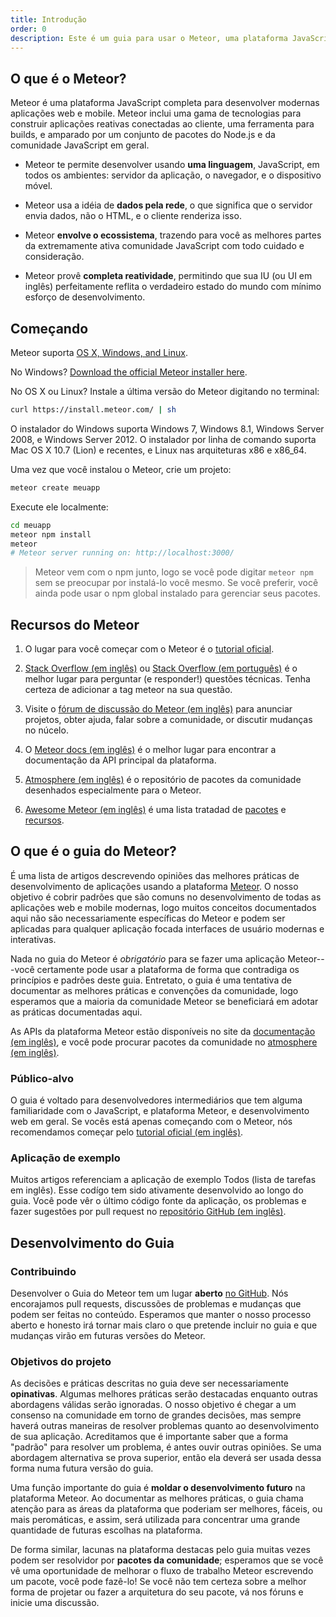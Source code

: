 ```yaml
---
title: Introdução
order: 0
description: Este é um guia para usar o Meteor, uma plataforma JavaScript completa para desenvolver modernas aplicações web e mobile.
---
```


<!--  XXX: note that this content is somewhat duplicated on the docs, and should be updated in parallel -->
<h2 id="what-is-meteor">O que é o Meteor?</h2>

Meteor é uma plataforma JavaScript completa para desenvolver modernas aplicações web e mobile. Meteor inclui uma gama de tecnologias para construir aplicações reativas conectadas ao cliente, uma ferramenta para builds, e amparado por um conjunto de pacotes do Node.js e da comunidade JavaScript em geral.

- Meteor te permite desenvolver usando **uma linguagem**, JavaScript, em todos os ambientes: servidor da aplicação, o navegador, e o dispositivo móvel.

- Meteor usa a idéia de **dados pela rede**, o que significa que o servidor envia dados, não o HTML, e o cliente renderiza isso.

- Meteor **envolve o ecossistema**, trazendo para você as melhores partes da extremamente ativa comunidade JavaScript com todo cuidado e consideração.

- Meteor provê **completa reatividade**, permitindo que sua IU (ou UI em inglês) perfeitamente reflita o verdadeiro estado do mundo com mínimo esforço de desenvolvimento.

<h2 id="quickstart">Começando</h2>

Meteor suporta [OS X, Windows, and Linux](https://www.meteor.com/install).

No Windows?  [Download the official Meteor installer here](https://install.meteor.com/windows).

No OS X ou Linux? Instale a última versão do Meteor digitando no terminal:

```bash
curl https://install.meteor.com/ | sh
```

O instalador do Windows suporta Windows 7, Windows 8.1, Windows Server
2008, e Windows Server 2012.  O instalador por linha de comando suporta Mac OS X
10.7 (Lion) e recentes, e Linux nas arquiteturas x86 e x86_64.

Uma vez que você instalou o Meteor, crie um projeto:

```bash
meteor create meuapp
```

Execute ele localmente:

```bash
cd meuapp
meteor npm install
meteor
# Meteor server running on: http://localhost:3000/
```

> Meteor vem com o npm junto, logo se você pode digitar `meteor npm` sem se preocupar por instalá-lo você mesmo. Se você preferir, você ainda pode usar o npm global instalado para gerenciar seus pacotes.

<h2 id="learning-more">Recursos do Meteor</h2>

1. O lugar para você começar com o Meteor é o [tutorial oficial](https://www.meteor.com/tutorials/blaze/creating-an-app).

2. [Stack Overflow (em inglês)](http://stackoverflow.com/questions/tagged/meteor) ou [Stack Overflow (em português)](http://pt.stackoverflow.com/questions/tagged/meteor) é o melhor lugar para perguntar (e responder!) questões técnicas. Tenha certeza de adicionar a tag meteor na sua questão.

3. Visite o [fórum de discussão do Meteor (em inglês)](https://forums.meteor.com) para anunciar projetos, obter ajuda, falar sobre a comunidade, or discutir mudanças no núcelo.

4. O [Meteor docs (em inglês)](https://docs.meteor.com) é o melhor lugar para encontrar a documentação da API principal da plataforma.

5. [Atmosphere (em inglês)](https://atmospherejs.com) é o repositório de pacotes da comunidade desenhados especialmente para o Meteor.

6. [Awesome Meteor (em inglês)](https://github.com/Urigo/awesome-meteor) é uma lista tratadad de [pacotes](https://github.com/Urigo/awesome-meteor#getting-started) e [recursos](https://github.com/Urigo/awesome-meteor#resources).

<h2 id="what-is-it">O que é o guia do Meteor?</h2>

É uma lista de artigos descrevendo opiniões das melhores práticas de desenvolvimento de aplicações usando a plataforma [Meteor](https://meteor.com). O nosso objetivo é cobrir padrões que são comuns no desenvolvimento de todas as aplicações web e mobile modernas, logo muitos conceitos documentados aqui não são necessariamente específicas do Meteor e podem ser aplicadas para qualquer aplicação focada interfaces de usuário modernas e interativas.

Nada no guia do Meteor é *obrigatório* para se fazer uma aplicação Meteor---você certamente pode usar a plataforma de forma que contradiga os princípios e padrões deste guia. Entretato, o guia é uma tentativa de documentar as melhores práticas e convenções da comunidade, logo esperamos que a maioria da comunidade Meteor se beneficiará em adotar as práticas documentadas aqui.

As APIs da plataforma Meteor estão disponíveis no site da [documentação (em inglês)](https://docs.meteor.com), e você pode procurar pacotes da comunidade no [atmosphere (em inglês)](https://atmospherejs.com).

<h3 id="audience">Público-alvo</h3>

O guia é voltado para desenvolvedores intermediários que tem alguma familiaridade com o JavaScript, e plataforma Meteor, e desenvolvimento web em geral. Se vocês está apenas começando com o Meteor, nós recomendamos começar pelo [tutorial oficial (em inglês)](https://www.meteor.com/tutorials/blaze/creating-an-app).

<h3 id="example-app">Aplicação de exemplo</h3>

Muitos artigos referenciam a aplicação de exemplo Todos (lista de tarefas em inglês). Esse codígo tem sido ativamente desenvolvido ao longo do guia. Você pode vêr o último código fonte da aplicação, os problemas e fazer sugestões por pull request no [repositório GitHub (em inglês)](https://github.com/meteor/todos).

<h2 id="guide-concepts">Desenvolvimento do Guia</h2>

<h3 id="contributing">Contribuindo</h3>

Desenvolver o Guia do Meteor tem um lugar **aberto** [no GitHub](https://github.com/meteor/guide). Nós encorajamos pull requests, discussões de problemas e mudanças que podem ser feitas no conteúdo. Esperamos que manter o nosso processo aberto e honesto irá tornar mais claro o que pretende incluir no guia e que mudanças virão em futuras versões do Meteor.

<h3 id="goals">Objetivos do projeto</h3>

As decisões e práticas descritas no guia deve ser necessariamente **opinativas**. Algumas melhores práticas serão destacadas enquanto outras abordagens válidas serão ignoradas. O nosso objetivo é chegar a um consenso na comunidade em torno de grandes decisões, mas sempre haverá outras maneiras de resolver problemas quanto ao desenvolvimento de sua aplicação. Acreditamos que é importante saber que a forma "padrão" para resolver um problema, é antes ouvir outras opiniões. Se uma abordagem alternativa se prova superior, então ela deverá ser usada dessa forma numa futura versão do guia.

Uma função importante do guia é **moldar o desenvolvimento futuro** na plataforma Meteor. Ao documentar as melhores práticas, o guia chama atenção para as áreas da plataforma que poderiam ser melhores, fáceis, ou mais peromáticas, e assim, será utilizada para concentrar uma grande quantidade de futuras escolhas na plataforma.

De forma similar, lacunas na plataforma destacas pelo guia muitas vezes podem ser resolvidor por **pacotes da comunidade**; esperamos que se você vê uma oportunidade de melhorar o fluxo de trabalho Meteor escrevendo um pacote, você pode fazê-lo! Se você não tem certeza sobre a melhor forma de projetar ou fazer a arquitetura do seu pacote, vá nos fóruns e inicie uma discussão.

